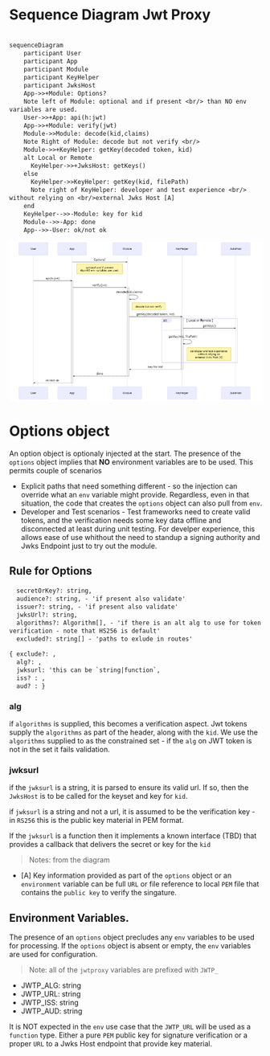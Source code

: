 
# Sequence Diagram Jwt Proxy

```mermaid

sequenceDiagram
    participant User
    participant App
    participant Module
    participant KeyHelper
    participant JwksHost
    App->>+Module: Options?
    Note left of Module: optional and if present <br/> than NO env variables are used. 
    User->>+App: api(h:jwt)
    App->>+Module: verify(jwt)
    Module->>Module: decode(kid,claims)
    Note Right of Module: decode but not verify <br/>
    Module->>+KeyHelper: getKey(decoded token, kid)
    alt Local or Remote
      KeyHelper->>+JwksHost: getKeys()
    else
      KeyHelper->>KeyHelper: getKey(kid, filePath)
      Note right of KeyHelper: developer and test experience <br/> without relying on <br/>external Jwks Host [A]
    end
    KeyHelper-->>-Module: key for kid
    Module-->>-App: done
    App-->>-User: ok/not ok

```

![](./jwt-sequence.png)


# Options object
An option object is optionaly injected at the start. The presence of the `options` object implies that **NO** environment variables are to be used. This permits couple of scenarios
- Explicit paths that need something different - so the injection can override what an `env` variable might provide. Regardless, even in that situation, the code that creates the `options` object can also pull from `env`.
- Developer and Test scenarios - Test frameworks need to create valid tokens, and the verification needs some key data offline and disconnected at least during unit testing. For develper experience, this allows ease of use whithout the need to standup a signing authority and Jwks Endpoint just to try out the module.

## Rule for Options
```
  secretOrKey?: string,
  audience?: string, - 'if present also validate'
  issuer?: string, - 'if present also validate'
  jwksUrl?: string,
  algorithms?: Algorithm[], - 'if there is an alt alg to use for token verification - note that HS256 is default'
  excluded?: string[] - 'paths to exlude in routes'
```


```
{ exclude?: ,
  alg?: ,
  jwksurl: 'this can be `string|function`,
  iss? : ,
  aud? : }

```

### alg
if `algorithms` is supplied, this becomes a verification aspect. Jwt tokens supply the `algorithms` as part of the header, along with the `kid`. We use the `algorithms` supplied to as the constrained set - if the `alg` on JWT token is not in the set it fails validation.

### jwksurl
if the `jwksurl` is a string, it is parsed to ensure its valid url. If so, then the `JwksHost` is to be called for the keyset and key for `kid`.

if `jwksurl` is a string and not a url, it is assumed to be the verification key - in `RS256` this is the public key material in PEM format.

If the `jwksurl` is a function then it implements a known interface (TBD) that provides a callback that delivers the secret or key for the `kid`

> Notes: from the diagram

- [A] Key information provided as part of the `options` object or an `environment` variable can be full `URL` or file reference to local `PEM` file that contains the `public key` to verify the singature.

## Environment Variables.
The presence of an `options` object precludes any `env` variables to be used for processing. If the `options` object is absent or empty, the `env` variables are used for configuration.

>Note: all of the `jwtproxy` variables are prefixed with `JWTP_`

- JWTP_ALG: string
- JWTP_URL: string
- JWTP_ISS: string
- JWTP_AUD: string

It is NOT expected in the `env` use case that the `JWTP_URL` will be used as a `function` type. Either a pure `PEM` public key for signature verification or a proper `URL` to a Jwks Host endpoint that provide key material.


